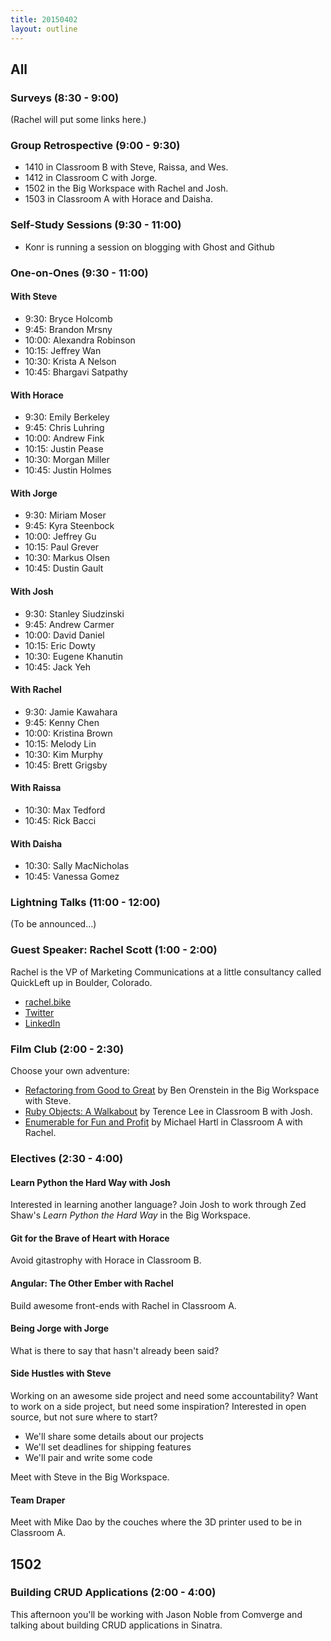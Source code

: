 ```yaml
---
title: 20150402
layout: outline
---
```


## All

### Surveys (8:30 - 9:00)

(Rachel will put some links here.)

### Group Retrospective (9:00 - 9:30)

* 1410 in Classroom B with Steve, Raissa, and Wes.
* 1412 in Classroom C with Jorge.
* 1502 in the Big Workspace with Rachel and Josh.
* 1503 in Classroom A with Horace and Daisha.

### Self-Study Sessions (9:30 - 11:00)

* Konr is running a session on blogging with Ghost and Github

### One-on-Ones (9:30 - 11:00)

#### With Steve

* 9:30: Bryce Holcomb
* 9:45: Brandon Mrsny
* 10:00: Alexandra Robinson
* 10:15: Jeffrey Wan
* 10:30: Krista A Nelson
* 10:45: Bhargavi Satpathy

#### With Horace

* 9:30: Emily Berkeley
* 9:45: Chris Luhring
* 10:00: Andrew Fink
* 10:15: Justin Pease
* 10:30: Morgan Miller
* 10:45: Justin Holmes

#### With Jorge

* 9:30: Miriam Moser
* 9:45: Kyra Steenbock
* 10:00: Jeffrey Gu
* 10:15: Paul Grever
* 10:30: Markus Olsen
* 10:45: Dustin Gault

#### With Josh

* 9:30: Stanley Siudzinski
* 9:45: Andrew Carmer
* 10:00: David Daniel
* 10:15: Eric Dowty
* 10:30: Eugene Khanutin
* 10:45: Jack Yeh

#### With Rachel

* 9:30: Jamie Kawahara
* 9:45: Kenny Chen
* 10:00: Kristina Brown
* 10:15: Melody Lin
* 10:30: Kim Murphy
* 10:45: Brett Grigsby

#### With Raissa

* 10:30: Max Tedford
* 10:45: Rick Bacci

#### With Daisha

* 10:30: Sally MacNicholas
* 10:45: Vanessa Gomez

### Lightning Talks (11:00 - 12:00)

(To be announced…)

### Guest Speaker: Rachel Scott (1:00 - 2:00)

Rachel is the VP of Marketing Communications at a little consultancy called QuickLeft up in Boulder, Colorado.

* [rachel.bike](http://rachel.bike)
* [Twitter](http://twitter.com/missbikesalot)
* [LinkedIn](http://www.linkedin.com/in/rachelscottworks/)

### Film Club (2:00 - 2:30)

Choose your own adventure:

* [Refactoring from Good to Great][ben] by Ben Orenstein in the Big Workspace with Steve.
* [Ruby Objects: A Walkabout][obj] by Terence Lee in Classroom B with Josh.
* [Enumerable for Fun and Profit][enum] by Michael Hartl in Classroom A with Rachel.

[ben]: http://confreaks.tv/videos/rubyconfau2013-refactoring-from-good-to-great-a-live-coding-odyssey
[obj]: http://confreaks.tv/videos/roa2015-ruby-objects-a-walkabout
[enum]: http://confreaks.tv/videos/rubyconf2014-enumerable-for-fun-profit

### Electives (2:30 - 4:00)

#### Learn Python the Hard Way with Josh

Interested in learning another language? Join Josh to work through Zed Shaw's _Learn Python the Hard Way_ in the Big Workspace.

#### Git for the Brave of Heart with Horace

Avoid gitastrophy with Horace in Classroom B.

#### Angular: The Other Ember with Rachel

Build awesome front-ends with Rachel in Classroom A.

#### Being Jorge with Jorge

What is there to say that hasn't already been said?

#### Side Hustles with Steve

Working on an awesome side project and need some accountability? Want to work on a side project, but need some inspiration? Interested in open source, but not sure where to start?

* We'll share some details about our projects
* We'll set deadlines for shipping features
* We'll pair and write some code

Meet with Steve in the Big Workspace.

#### Team Draper

Meet with Mike Dao by the couches where the 3D printer used to be in Classroom A.

## 1502

### Building CRUD Applications (2:00 - 4:00)

This afternoon you'll be working with Jason Noble from Comverge and talking about building CRUD applications in Sinatra.